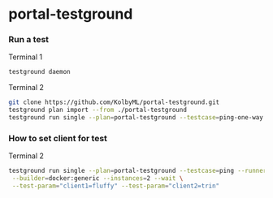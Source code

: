 # portal-testground


### Run a test
Terminal 1
```bash
testground daemon
```
Terminal 2
```bash
git clone https://github.com/KolbyML/portal-testground.git
testground plan import --from ./portal-testground
testground run single --plan=portal-testground --testcase=ping-one-way --runner=local:docker --builder=docker:generic --instances=2 --wait
```

### How to set client for test
Terminal 2
```bash
testground run single --plan=portal-testground --testcase=ping --runner=local:docker \
 --builder=docker:generic --instances=2 --wait \
 --test-param="client1=fluffy" --test-param="client2=trin"
```
